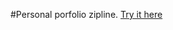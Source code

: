 #Personal porfolio zipline.
[Try it here](http://htmlpreview.github.io/?https://github.com/aleksarakic/portfolio/blob/master/index.html)